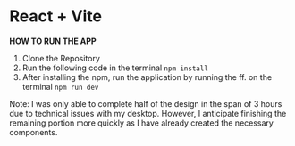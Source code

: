 # React + Vite

**HOW TO RUN THE APP**
1. Clone the Repository
2. Run the following code in the terminal
   `npm install`
3. After installing the npm, run the application by running the ff. on the terminal
   `npm run dev`

Note: I was only able to complete half of the design in the span of 3 hours due to technical issues with my desktop. However, I anticipate finishing the remaining portion more quickly as I have already created the necessary components.
